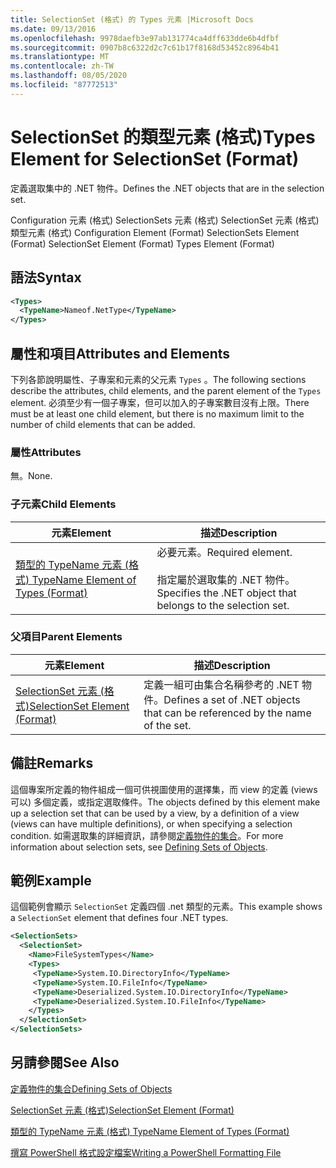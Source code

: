 ```yaml
---
title: SelectionSet (格式) 的 Types 元素 |Microsoft Docs
ms.date: 09/13/2016
ms.openlocfilehash: 9978daefb3e97ab131774ca4dff633dde6b4dfbf
ms.sourcegitcommit: 0907b8c6322d2c7c61b17f8168d53452c8964b41
ms.translationtype: MT
ms.contentlocale: zh-TW
ms.lasthandoff: 08/05/2020
ms.locfileid: "87772513"
---
```

# <a name="types-element-for-selectionset-format"></a><span data-ttu-id="70628-102">SelectionSet 的類型元素 (格式)</span><span class="sxs-lookup"><span data-stu-id="70628-102">Types Element for SelectionSet (Format)</span></span>

<span data-ttu-id="70628-103">定義選取集中的 .NET 物件。</span><span class="sxs-lookup"><span data-stu-id="70628-103">Defines the .NET objects that are in the selection set.</span></span>

<span data-ttu-id="70628-104">Configuration 元素 (格式) SelectionSets 元素 (格式) SelectionSet 元素 (格式) 類型元素 (格式) </span><span class="sxs-lookup"><span data-stu-id="70628-104">Configuration Element (Format) SelectionSets Element (Format) SelectionSet Element (Format) Types Element (Format)</span></span>

## <a name="syntax"></a><span data-ttu-id="70628-105">語法</span><span class="sxs-lookup"><span data-stu-id="70628-105">Syntax</span></span>

```xml
<Types>
  <TypeName>Nameof.NetType</TypeName>
</Types>

```

## <a name="attributes-and-elements"></a><span data-ttu-id="70628-106">屬性和項目</span><span class="sxs-lookup"><span data-stu-id="70628-106">Attributes and Elements</span></span>

<span data-ttu-id="70628-107">下列各節說明屬性、子專案和元素的父元素 `Types` 。</span><span class="sxs-lookup"><span data-stu-id="70628-107">The following sections describe the attributes, child elements, and the parent element of the `Types` element.</span></span> <span data-ttu-id="70628-108">必須至少有一個子專案，但可以加入的子專案數目沒有上限。</span><span class="sxs-lookup"><span data-stu-id="70628-108">There must be at least one child element, but there is no maximum limit to the number of child elements that can be added.</span></span>

### <a name="attributes"></a><span data-ttu-id="70628-109">屬性</span><span class="sxs-lookup"><span data-stu-id="70628-109">Attributes</span></span>

<span data-ttu-id="70628-110">無。</span><span class="sxs-lookup"><span data-stu-id="70628-110">None.</span></span>

### <a name="child-elements"></a><span data-ttu-id="70628-111">子元素</span><span class="sxs-lookup"><span data-stu-id="70628-111">Child Elements</span></span>

|<span data-ttu-id="70628-112">元素</span><span class="sxs-lookup"><span data-stu-id="70628-112">Element</span></span>|<span data-ttu-id="70628-113">描述</span><span class="sxs-lookup"><span data-stu-id="70628-113">Description</span></span>|
|-------------|-----------------|
|[<span data-ttu-id="70628-114">類型的 TypeName 元素 (格式) </span><span class="sxs-lookup"><span data-stu-id="70628-114">TypeName Element of Types (Format)</span></span>](./typename-element-for-types-format.md)|<span data-ttu-id="70628-115">必要元素。</span><span class="sxs-lookup"><span data-stu-id="70628-115">Required element.</span></span><br /><br /> <span data-ttu-id="70628-116">指定屬於選取集的 .NET 物件。</span><span class="sxs-lookup"><span data-stu-id="70628-116">Specifies the .NET object that belongs to the selection set.</span></span>|

### <a name="parent-elements"></a><span data-ttu-id="70628-117">父項目</span><span class="sxs-lookup"><span data-stu-id="70628-117">Parent Elements</span></span>

|<span data-ttu-id="70628-118">元素</span><span class="sxs-lookup"><span data-stu-id="70628-118">Element</span></span>|<span data-ttu-id="70628-119">描述</span><span class="sxs-lookup"><span data-stu-id="70628-119">Description</span></span>|
|-------------|-----------------|
|[<span data-ttu-id="70628-120">SelectionSet 元素 (格式)</span><span class="sxs-lookup"><span data-stu-id="70628-120">SelectionSet Element (Format)</span></span>](./selectionset-element-format.md)|<span data-ttu-id="70628-121">定義一組可由集合名稱參考的 .NET 物件。</span><span class="sxs-lookup"><span data-stu-id="70628-121">Defines a set of .NET objects that can be referenced by the name of the set.</span></span>|

## <a name="remarks"></a><span data-ttu-id="70628-122">備註</span><span class="sxs-lookup"><span data-stu-id="70628-122">Remarks</span></span>

<span data-ttu-id="70628-123">這個專案所定義的物件組成一個可供視圖使用的選擇集，而 view 的定義 (views 可以) 多個定義，或指定選取條件。</span><span class="sxs-lookup"><span data-stu-id="70628-123">The objects defined by this element make up a selection set that can be used by a view, by a definition of a view (views can have multiple definitions), or when specifying a selection condition.</span></span>  <span data-ttu-id="70628-124">如需選取集的詳細資訊，請參閱[定義物件的集合](./defining-selection-sets.md)。</span><span class="sxs-lookup"><span data-stu-id="70628-124">For more information about selection sets, see [Defining Sets of Objects](./defining-selection-sets.md).</span></span>

## <a name="example"></a><span data-ttu-id="70628-125">範例</span><span class="sxs-lookup"><span data-stu-id="70628-125">Example</span></span>

<span data-ttu-id="70628-126">這個範例會顯示 `SelectionSet` 定義四個 .net 類型的元素。</span><span class="sxs-lookup"><span data-stu-id="70628-126">This example shows a `SelectionSet` element that defines four .NET types.</span></span>

```xml
<SelectionSets>
  <SelectionSet>
    <Name>FileSystemTypes</Name>
    <Types>
     <TypeName>System.IO.DirectoryInfo</TypeName>
     <TypeName>System.IO.FileInfo</TypeName>
     <TypeName>Deserialized.System.IO.DirectoryInfo</TypeName>
     <TypeName>Deserialized.System.IO.FileInfo</TypeName>
    </Types>
  </SelectionSet>
</SelectionSets>
```

## <a name="see-also"></a><span data-ttu-id="70628-127">另請參閱</span><span class="sxs-lookup"><span data-stu-id="70628-127">See Also</span></span>

[<span data-ttu-id="70628-128">定義物件的集合</span><span class="sxs-lookup"><span data-stu-id="70628-128">Defining Sets of Objects</span></span>](./defining-selection-sets.md)

[<span data-ttu-id="70628-129">SelectionSet 元素 (格式)</span><span class="sxs-lookup"><span data-stu-id="70628-129">SelectionSet Element (Format)</span></span>](./selectionset-element-format.md)

[<span data-ttu-id="70628-130">類型的 TypeName 元素 (格式) </span><span class="sxs-lookup"><span data-stu-id="70628-130">TypeName Element of Types (Format)</span></span>](./typename-element-for-types-format.md)

[<span data-ttu-id="70628-131">撰寫 PowerShell 格式設定檔案</span><span class="sxs-lookup"><span data-stu-id="70628-131">Writing a PowerShell Formatting File</span></span>](./writing-a-powershell-formatting-file.md)
